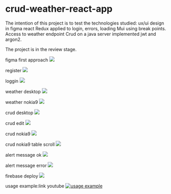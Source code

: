 # crud-weather-react-app
The intention of this project is to test the technologies studied:
ux/ui design in figma
react
Redux applied to login, errors, loading
Mui using break points.
Access to weather endpoint
Crud on a java server implemented jwt and argon2.

The project is in the review stage.

figma first approach
![](images/figma.gif)

register
![](images/register.gif)

loggin
![](images/loggin.gif)

weather desktop
![](images/weather_desktop.gif)

weather nokia9
![](images/weather_nokia9.gif)

crud desktop
![](images/crud_desktop.gif)

crud edit
![](images/crud_edit.gif)

crud nokia9
![](images/crud_nokia9_2.gif)

crud nokia9 table scroll
![](images/crud_nokia9_1.gif)

alert message ok
![](images/alert_ok.gif)

alert message error
![](images/alert_error.gif)

firebase deploy
![](images/firebase_deploy.gif)

usage example:link youtube
[![usage example](images/video.gif)](https://youtu.be/cpZJHLjwSWA) 




